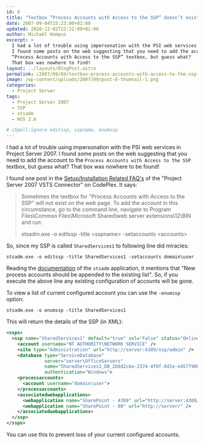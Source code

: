 ```yaml
---
id: 8
title: "Textbox “Process Accounts with Access to the SSP” doesn’t exist"
date: 2007-09-04T15:23:00+02:00
updated: 2020-12-02T22:22:09+01:00
author: Michaël Hompus
excerpt: >
  I had a lot of trouble using impersonation with the PSI web services in Project Server 2007.
  I found some posts on the web suggesting that you need to add the account to the
  “Process Accounts with Access to the SSP” textbox, but guess what?
  That box was nowhere to find!
layout: ../layouts/BlogPost.astro
permalink: /2007/09/04/textbox-process-accounts-with-access-to-the-ssp-doesnt-exist/
image: /wp-content/uploads/2007/09/post-8-thumnail-1.png
categories:
  - Project Server
tags:
  - Project Server 2007
  - SSP
  - stsadm
  - WSS 3.0

# cSpell:ignore editssp, sspname, enumssp
---
```


I had a lot of trouble using impersonation with the PSI web services in Project Server 2007. I found some posts on the web suggesting that you need to add the account to the `Process Accounts with Access to the SSP` textbox, but guess what? That box was nowhere to be found!

<!--more-->

I found one post in the [Setup/Installation Related FAQ's][SETUP_INSTALLATION_RELATED_FAQ] of the "Project Server 2007 VSTS Connector" on CodePlex.
It says:

> Sometimes the textbox for "Process Accounts with Access to the SSP" will not exist on the web page. To add the account in this circumstance, go to the command line, navigate to Program Files\Common Files\Microsoft Shared\web server extensions\12\BIN and run:
>
> stsadm.exe -o editssp -title &lt;sspname&gt; -setaccounts &lt;accounts&gt;

So, since my SSP is called `SharedServices1` to following line did miracles:

```shell
stsadm.exe -o editssp -title SharedServices1 -setaccounts domain\user
```

Reading the [documentation][STSADM_EDITSSP] of the `stsadm` application,
it mentions that "New process accounts should be appended to the existing list".
So, if you execute the above line any existing configuration of accounts will be gone.

To view a list of current configured account you can use the `-enumssp` option:

```shell
stsadm.exe -o enumssp -title SharedServices1
```

This will return the details of the SSP (in XML):

```xml
<ssps>
  <ssp name="SharedServices1" default="true" ssl="False" status="Online">
    <account username="NT AUTHORITY\NETWORK SERVICE" />
    <site type="Administration" url="http://server:4389/ssp/admin" />
    <database type="ServiceDatabase"
              server="server\OfficeServers"
              name="SharedServices1_DB_2b6d2c6a-2374-4f0f-8d1e-e4577988aa80"
              authentication="Windows">
    <processaccounts>
      <account username="domain\user">
    </processaccounts>
    <associatedwebapplications>
      <webapplication name="SharePoint - 4389" url="http://server:4389/" />
      <webapplication name="SharePoint - 80" url="http://server/" />
    </associatedwebapplications>
  </ssp>
</ssps>
```

You can use this to prevent loss of your current configured accounts.

[SETUP_INSTALLATION_RELATED_FAQ]: https://web.archive.org/web/20101012014536/https://pstfsconnector.codeplex.com/wikipage?title=Setup%2fInstallation%20Related%20FAQ%27s&referringTitle=Home
[STSADM_EDITSSP]: https://learn.microsoft.com/previous-versions/office/sharepoint-2007-products-and-technologies/cc262727(v=office.12)
